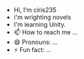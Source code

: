 - Hi, I’m ciris235
- i'm wrighting novels
- I'm learning Unity.
- 📫 How to reach me ...
- 😄 Pronouns: ...
- ⚡ Fun fact: ...

<!---
ciris235/ciris235 is a ✨ special ✨ repository because its `README.md` (this file) appears on your GitHub profile.
You can click the Preview link to take a look at your changes.
--->
